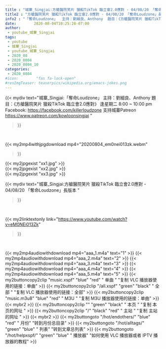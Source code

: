 ```yaml
---
title : "城寨_Singjai:方艙醫院笑片 獵殺TikTok 臨立會2.0應對 - 04/08/20 「奪命Loudzone」長版本 "
title2 : "方艙醫院笑片 獵殺TikTok 臨立會2.0應對 - 04/08/20 「奪命Loudzone」長版本 "
info2 : "「奪命Loudzone」  主持：劉細良、Anthony  題目：《方艙醫院笑片 獵殺TikTok 臨立會2.0應對》  逢星期二 8:00 ~ 10:00 pm  Facebook:  https://facebook.com/killerloudzone  支持城寨Patreon https://www.patreon.com/kowloonsingjai "
date:        2020-08-04T10:25:28-07:00
author:
 - youtube_城寨_Singjai
tags:
 - youtube
 - 城寨_Singjai
 - youtube_城寨_Singjai
 - 2020_08
 - 2020_0804
 - 2020_0804_10
categories:
 - 2020_0804
#icon:        "fas fa-lock-open"
#resImgTeaser: teaserpics/wikipedia.org/emacs-jokes.png
---
```


{{< mydiv text="城寨_Singjai:「奪命Loudzone」  主持：劉細良、Anthony  題目：《方艙醫院笑片 獵殺TikTok 臨立會2.0應對》  逢星期二 8:00 ~ 10:00 pm  Facebook:  https://facebook.com/killerloudzone  支持城寨Patreon https://www.patreon.com/kowloonsingjai "
>}}
<br>


{{< my2mp4withjpgdownload mp4="20200804_em0nei013zk.webm"
>}}

{{< my2jpgexist "xx1.jpg" >}}<br>
{{< my2jpgexist "xx2.jpg" >}}<br>
{{< my2jpgexist "xx3.jpg" >}}<br>



{{< mydiv text="城寨_Singjai:方艙醫院笑片 獵殺TikTok 臨立會2.0應對 - 04/08/20 「奪命Loudzone」長版本 "
>}}
<br>

{{< my2linktextonly link="https://www.youtube.com/watch?v=eM0NEi013Zk"
>}}


<br>

{{< my2mp4audiowithdownload mp4="aaa_1.m4a"    text="1" >}}
{{< my2mp4audiowithdownload mp4="aaa_2.m4a"    text="2" >}}
{{< my2mp4audiowithdownload mp4="aaa_3.m4a"    text="3" >}}
{{< my2mp4audiowithdownload mp4="aaa_4.m4a"    text="4" >}}
{{< my2mp4audiowithdownload mp4="aaa_5.m4a"    text="5" >}}
{{< my2buttoncopy2clip "music.xspf"        "blue"   "red"    " 单曲 "  "复制 VLC 播放器使用的链接：单曲" >}} {{< my2buttoncopy2clip "/all.xspf"         "green"  "black"  " 全部 "  "复制 VLC 播放器使用的链接：全部" >}} {{< my2buttoncopy2clip "music.m3u8"        "blue"   "red"    " M3U  "    "复制 M3U 播放器使用的链接：单曲" >}} {{< mybr2 >}} {{< my2buttoncopy2clip ""                  "green"  "black"  " 本页 "    "复制 本页的网址 " >}} {{< my2buttoncopy2clip "/"                 "black"  "red"    " 主站 "    "复制 主站的网址 " >}} {{< mybr2 >}} {{< my2buttongoto      "/hot/endothers/"   "blue"   "red"    " 月份"   "转到月份总目录" >}} {{< my2buttongoto      "/hot/alltags/"     "green"  "blue"   " 列表"   "转到文章总列表" >}} {{< my2buttongoto      "/hot/helpxspf/"    "green"  "blue"   " 播放器" "如何使用 VLC 播放器或者 IPTV 播放器的教程" >}} 
